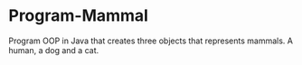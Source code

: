 # Program-Mammal
Program OOP in Java that creates three objects that represents mammals. A human, a dog and a cat.  
